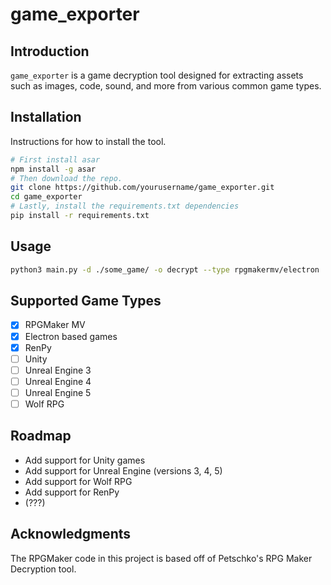 # game_exporter

## Introduction
`game_exporter` is a game decryption tool designed for extracting assets such as images, code, sound, and more from various common game types.

## Installation
Instructions for how to install the tool.

```bash
# First install asar
npm install -g asar
# Then download the repo.
git clone https://github.com/yourusername/game_exporter.git
cd game_exporter
# Lastly, install the requirements.txt dependencies
pip install -r requirements.txt
```

## Usage

```bash
python3 main.py -d ./some_game/ -o decrypt --type rpgmakermv/electron
```

## Supported Game Types

- [x] RPGMaker MV
- [x] Electron based games
- [x] RenPy
- [ ] Unity
- [ ] Unreal Engine 3
- [ ] Unreal Engine 4
- [ ] Unreal Engine 5
- [ ] Wolf RPG

## Roadmap

- Add support for Unity games
- Add support for Unreal Engine (versions 3, 4, 5)
- Add support for Wolf RPG
- Add support for RenPy
- (???)

## Acknowledgments

The RPGMaker code in this project is based off of Petschko's RPG Maker Decryption tool.

